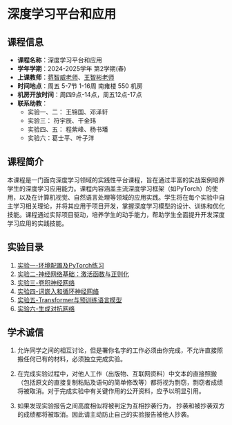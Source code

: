 # 深度学习平台和应用

## 课程信息
- **课程名称**：深度学习平台和应用
- **学年学期**：2024-2025学年 第2学期(春)
- **上课教师**：[蒋智威老师](https://zhiweinju.github.io/)、[王智彬老师](https://wzbxpy.github.io/)
- **时间地点**：周五 5-7节 1-16周 南雍楼 550 机房
- **机房开放时间**：周四9点-14点，周五12点-17点
- **联系助教**：
    - 实验一、二： 王锦国、邓泽轩
    - 实验三： 符宇辰、干金玮
    - 实验四、五： 程紫峰、杨书璠
    - 实验六：葛士平、叶子洋

## 课程简介
本课程是一门面向深度学习领域的实践性平台课程，旨在通过丰富的实战案例培养学生的深度学习应用能力。课程内容涵盖主流深度学习框架（如PyTorch）的使用，以及在计算机视觉、自然语言处理等领域的应用实践。学生将在每个实验中自主学习相关理论，并将其应用于项目开发，掌握深度学习模型的设计、训练和优化技能。课程通过实际项目驱动，培养学生的动手能力，帮助学生全面提升开发深度学习应用的实践技能。

## 实验目录
1. [实验一-环境配置及PyTorch练习](./lab1/实验一介绍.md)
2. [实验二-神经网络基础：激活函数与正则化](./lab2/实验二介绍.md)
3. [实验三-卷积神经网络](./lab3/实验三介绍.md)
4. [实验四-词嵌入和循环神经网络](./lab4/实验四介绍.md)
5. [实验五-Transformer与预训练语言模型](./lab5/实验五介绍.md)
6. [实验六-生成对抗网络](./lab6/实验六介绍.md)


## 学术诚信

1. 允许同学之间的相互讨论，但是署你名字的工作必须由你完成，不允许直接照搬任何已有的材料，必须独立完成实验。

2. 在完成实验过程中，对他人工作（出版物、互联网资料）中文本的直接照搬（包括原文的直接复制粘贴及语句的简单修改等）都将视为剽窃，剽窃者成绩将被取消。对于完成实验中有关键作用的公开资料，应予以明显引用。

3. 如果发现实验报告之间高度相似将被判定为互相抄袭行为， 抄袭和被抄袭双方的成绩都将被取消。因此请主动防止自己的实验报告被他人抄袭。

